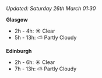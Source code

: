 *Updated: Saturday 26th March 01:30*

**Glasgow**

* 2h - 4h: :sunny: Clear
* 5h - 13h: :partly_sunny: Partly Cloudy

**Edinburgh**

* 2h - 6h: :sunny: Clear
* 7h - 13h: :partly_sunny: Partly Cloudy
